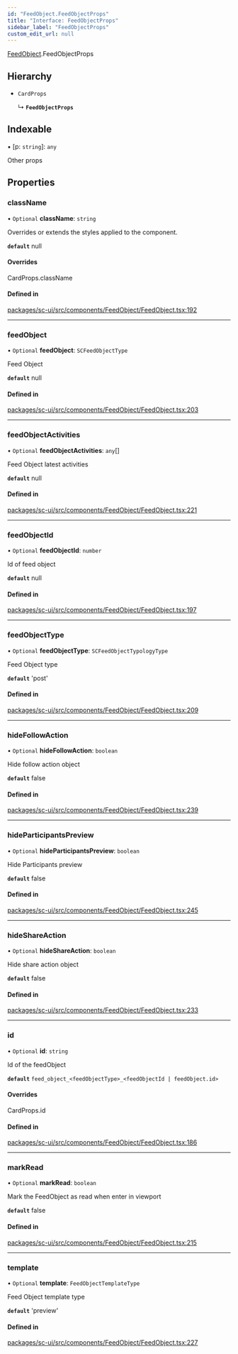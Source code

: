 ```yaml
---
id: "FeedObject.FeedObjectProps"
title: "Interface: FeedObjectProps"
sidebar_label: "FeedObjectProps"
custom_edit_url: null
---
```


[FeedObject](../modules/FeedObject).FeedObjectProps

## Hierarchy

- `CardProps`

  ↳ **`FeedObjectProps`**

## Indexable

▪ [p: `string`]: `any`

Other props

## Properties

### className

• `Optional` **className**: `string`

Overrides or extends the styles applied to the component.

**`default`** null

#### Overrides

CardProps.className

#### Defined in

[packages/sc-ui/src/components/FeedObject/FeedObject.tsx:192](https://github.com/selfcommunity/community-ui/blob/cab08cf/packages/sc-ui/src/components/FeedObject/FeedObject.tsx#L192)

___

### feedObject

• `Optional` **feedObject**: `SCFeedObjectType`

Feed Object

**`default`** null

#### Defined in

[packages/sc-ui/src/components/FeedObject/FeedObject.tsx:203](https://github.com/selfcommunity/community-ui/blob/cab08cf/packages/sc-ui/src/components/FeedObject/FeedObject.tsx#L203)

___

### feedObjectActivities

• `Optional` **feedObjectActivities**: `any`[]

Feed Object latest activities

**`default`** null

#### Defined in

[packages/sc-ui/src/components/FeedObject/FeedObject.tsx:221](https://github.com/selfcommunity/community-ui/blob/cab08cf/packages/sc-ui/src/components/FeedObject/FeedObject.tsx#L221)

___

### feedObjectId

• `Optional` **feedObjectId**: `number`

Id of feed object

**`default`** null

#### Defined in

[packages/sc-ui/src/components/FeedObject/FeedObject.tsx:197](https://github.com/selfcommunity/community-ui/blob/cab08cf/packages/sc-ui/src/components/FeedObject/FeedObject.tsx#L197)

___

### feedObjectType

• `Optional` **feedObjectType**: `SCFeedObjectTypologyType`

Feed Object type

**`default`** 'post'

#### Defined in

[packages/sc-ui/src/components/FeedObject/FeedObject.tsx:209](https://github.com/selfcommunity/community-ui/blob/cab08cf/packages/sc-ui/src/components/FeedObject/FeedObject.tsx#L209)

___

### hideFollowAction

• `Optional` **hideFollowAction**: `boolean`

Hide follow action object

**`default`** false

#### Defined in

[packages/sc-ui/src/components/FeedObject/FeedObject.tsx:239](https://github.com/selfcommunity/community-ui/blob/cab08cf/packages/sc-ui/src/components/FeedObject/FeedObject.tsx#L239)

___

### hideParticipantsPreview

• `Optional` **hideParticipantsPreview**: `boolean`

Hide Participants preview

**`default`** false

#### Defined in

[packages/sc-ui/src/components/FeedObject/FeedObject.tsx:245](https://github.com/selfcommunity/community-ui/blob/cab08cf/packages/sc-ui/src/components/FeedObject/FeedObject.tsx#L245)

___

### hideShareAction

• `Optional` **hideShareAction**: `boolean`

Hide share action object

**`default`** false

#### Defined in

[packages/sc-ui/src/components/FeedObject/FeedObject.tsx:233](https://github.com/selfcommunity/community-ui/blob/cab08cf/packages/sc-ui/src/components/FeedObject/FeedObject.tsx#L233)

___

### id

• `Optional` **id**: `string`

Id of the feedObject

**`default`** `feed_object_<feedObjectType>_<feedObjectId | feedObject.id>`

#### Overrides

CardProps.id

#### Defined in

[packages/sc-ui/src/components/FeedObject/FeedObject.tsx:186](https://github.com/selfcommunity/community-ui/blob/cab08cf/packages/sc-ui/src/components/FeedObject/FeedObject.tsx#L186)

___

### markRead

• `Optional` **markRead**: `boolean`

Mark the FeedObject as read when enter in viewport

**`default`** false

#### Defined in

[packages/sc-ui/src/components/FeedObject/FeedObject.tsx:215](https://github.com/selfcommunity/community-ui/blob/cab08cf/packages/sc-ui/src/components/FeedObject/FeedObject.tsx#L215)

___

### template

• `Optional` **template**: `FeedObjectTemplateType`

Feed Object template type

**`default`** 'preview'

#### Defined in

[packages/sc-ui/src/components/FeedObject/FeedObject.tsx:227](https://github.com/selfcommunity/community-ui/blob/cab08cf/packages/sc-ui/src/components/FeedObject/FeedObject.tsx#L227)
